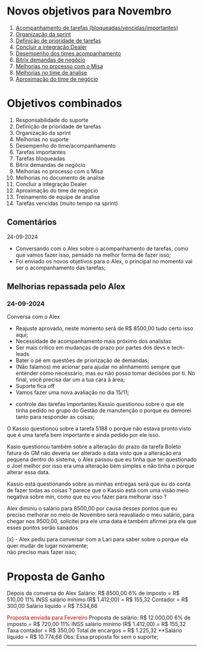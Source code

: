 # Novos objetivos para Novembro
1. [Acompanhamento de tarefas (bloqueadas/vencidas/importantes)]([[Tarefas#^0jixu6]])
3. [Organização da sprint]([[Tarefas#^2xrmdw]])
5. [Definição de prioridade de tarefas]([[Tarefas#^fcd05w]])
6. [Concluir a integração Dealer]([[Tarefas#^2hb9vd]])
7. [Desempenho dos times acompanhamento]([[Tarefas#^e4gybg]])
8. [Bitrix demandas de negócio]([[Tarefas#^9nth27]])
9. [Melhorias no processo com o Misa ]([[Tarefas#^y36vla]])
10. [Melhorias no time de analise]([[Tarefas#^fhivt8]])
11. [Aproximação do time de negócio]([[Tarefas#^xvqgcc]])

# Objetivos combinados
1. Responsabilidade do suporte
2. Definição de prioridade de tarefas 
3. Organização da sprint
4. Melhorias no suporte
5. Desempenho do time/acompanhamento
6. Tarefas importantes
7. Tarefas bloqueadas 
8. Bitrix demandas de negócio
9. Melhorias no processo com o Misa 
10. Melhorias no documento de analise
11. Concluir a integração Dealer 
12. Aproximação do time de negócio
13. Treinamento de equipe de analise
14. Tarefas vencidas (muito tempo na sprint)



## Comentários
24-09-2024
- Conversando com o Alex sobre o acompanhamento de tarefas, como que vamos fazer isso, pensado na melhor forma de fazer isso;
- Foi enviado os novos objetivos para o Alex, o principal no momento vai ser o acompanhamento das tarefas; 
## Melhorias repassada pelo Alex
### 24-09-2024
Conversa com o Alex
* Reajuste aprovado, neste momento será de R$ 8500,00 tudo certo isso aqui; 
* Necessidade de acompanhamento mais próximo dos analistas
* Ser mais critico em mudanças de prazo por partes dos devs e tech-leads
* Bater o pé em questões de priorização de demandas; 
* (Não falamos) me acionar para ajudar no alinhamento sempre que entender como necessário, mas eu não posso tomar decisões por ti. No final, você precisa dar um a tua cara à área; 
* Suporte fica off
* Vamos fazer uma nova avaliação no dia 15/11; 


- controle das tarefas importantes 
Kassio questionou sobre o que ele tinha pedido no grupo do Gestão de manutenção o porque eu demorei tanto para responder as coisas; 

O Kassio questionou sobre a tarefa 5188 o porque não estava pronto visto que é uma tarefa bem importante e ainda pedido por ele isso. 

Kasio questionou também sobre a alteração do prazo da tarefa Boleto fatura do GM não deveria ser alterado a data visto que a alteração era pequena dentro do sistema, o Alex passou que eu tinha que ter questionado o Joel melhor por isso era uma alteração bem simples e não tinha o porque alterar essa data. 

Kassio está questionando sobre as minhas entregas será que eu do conta de fazer todas as coisas ? parece que o Kassio está com uma visão meio negativa sobre min, como que eu vou fazer para melhorar isso ? 

 
Alex diminiu o salário para 8500,00 por causa desses pontos que eu preciso melhorar no meio de Novembro será reavaliado o meu salário, para chegar nos 9500,00, solicitei pra ele uma data e também afirmei pra ele que esses pontos serão sanados 

[x] - Alex pediu para conversar com a Lari para saber sobre o porque ela quer mudar de lugar novamente;  
	não preciso mais fazer isso; 






# **Proposta de Ganho**
Depois da conversa do Alex 
Salário: R$ 8500,00
6% de imposto = R$ 510,00
11% INSS salário mínimo (R$ 1.412,00) = R$ 155,32
Contador = R$ 300,00
Salário liquido = R$ 7.534,68


<span style="color:rgb(192, 0, 0)">Proposta enviada para Fevereiro</span>
Proposta de salário: R$ 12.000,00
6% de imposto = R$ 720,00
11% INSS salário minimo (R$ 1.412,00) = R$ 155,32
Taxa contador = R$ 350,00
Total de encargos = R$ 1.225,32
**Salário líquido = R$ 10.774,68
Obs: Essa proposta foi sem o suporte; 

---
